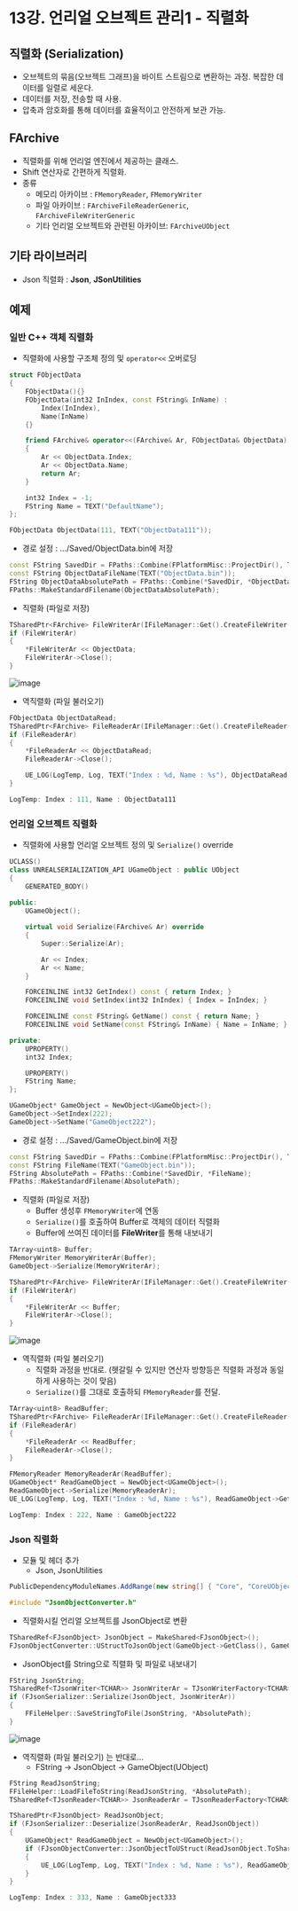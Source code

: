 # 13강. 언리얼 오브젝트 관리1 - 직렬화
## 직렬화 (Serialization)
- 오브젝트의 묶음(오브젝트 그래프)을 바이트 스트림으로 변환하는 과정. 복잡한 데이터를 일렬로 세운다.
- 데이터를 저장, 전송할 때 사용.
- 압축과 암호화를 통해 데이터를 효율적이고 안전하게 보관 가능.
## FArchive
- 직렬화를 위해 언리얼 엔진에서 제공하는 클래스.
- Shift 연산자로 간편하게 직렬화.
- 종류
  - 메모리 아카이브 : `FMemoryReader`, `FMemoryWriter`
  - 파일 아카이브 : `FArchiveFileReaderGeneric`, `FArchiveFileWriterGeneric`
  - 기타 언리얼 오브젝트와 관련된 아카이브: `FArchiveUObject`
## 기타 라이브러리
- Json 직렬화 : **Json**, **JSonUtilities**
## 예제
### 일반 C++ 객체 직렬화
- 직렬화에 사용할 구조체 정의 및 `operator<<` 오버로딩
```c++
struct FObjectData
{
	FObjectData(){}
	FObjectData(int32 InIndex, const FString& InName) :
		Index(InIndex),
		Name(InName)
	{}

	friend FArchive& operator<<(FArchive& Ar, FObjectData& ObjectData)
	{
		Ar << ObjectData.Index;
		Ar << ObjectData.Name;
		return Ar;
	}

	int32 Index = -1;
	FString Name = TEXT("DefaultName");
};
```
```c++
FObjectData ObjectData(111, TEXT("ObjectData111"));
```
- 경로 설정 : .../Saved/ObjectData.bin에 저장
```c++
const FString SavedDir = FPaths::Combine(FPlatformMisc::ProjectDir(), TEXT("Saved"));
const FString ObjectDataFileName(TEXT("ObjectData.bin"));
FString ObjectDataAbsolutePath = FPaths::Combine(*SavedDir, *ObjectDataFileName);
FPaths::MakeStandardFilename(ObjectDataAbsolutePath);
```
- 직렬화 (파일로 저장)
```c++
TSharedPtr<FArchive> FileWriterAr(IFileManager::Get().CreateFileWriter(*ObjectDataAbsolutePath));
if (FileWriterAr)
{
	*FileWriterAr << ObjectData;
	FileWriterAr->Close();
}
```
![image](https://github.com/Wseop/unreal-programming/assets/18005580/e7688cf0-f8ff-431a-8f0a-6785df650045)
- 역직렬화 (파일 불러오기)
```c++
FObjectData ObjectDataRead;
TSharedPtr<FArchive> FileReaderAr(IFileManager::Get().CreateFileReader(*ObjectDataAbsolutePath));
if (FileReaderAr)
{
	*FileReaderAr << ObjectDataRead;
	FileReaderAr->Close();

	UE_LOG(LogTemp, Log, TEXT("Index : %d, Name : %s"), ObjectDataRead.Index, *ObjectDataRead.Name);
}
```
```c++
LogTemp: Index : 111, Name : ObjectData111
```
### 언리얼 오브젝트 직렬화
- 직렬화에 사용할 언리얼 오브젝트 정의 및 `Serialize()` override
```c++
UCLASS()
class UNREALSERIALIZATION_API UGameObject : public UObject
{
	GENERATED_BODY()
	
public:
	UGameObject();

	virtual void Serialize(FArchive& Ar) override
	{
		Super::Serialize(Ar);

		Ar << Index;
		Ar << Name;
	}

	FORCEINLINE int32 GetIndex() const { return Index; }
	FORCEINLINE void SetIndex(int32 InIndex) { Index = InIndex; }

	FORCEINLINE const FString& GetName() const { return Name; }
	FORCEINLINE void SetName(const FString& InName) { Name = InName; }

private:
	UPROPERTY()
	int32 Index;

	UPROPERTY()
	FString Name;
};
```
```c++
UGameObject* GameObject = NewObject<UGameObject>();
GameObject->SetIndex(222);
GameObject->SetName("GameObject222");
```
- 경로 설정 : .../Saved/GameObject.bin에 저장
```c++
const FString SavedDir = FPaths::Combine(FPlatformMisc::ProjectDir(), TEXT("Saved"));
const FString FileName(TEXT("GameObject.bin"));
FString AbsolutePath = FPaths::Combine(*SavedDir, *FileName);
FPaths::MakeStandardFilename(AbsolutePath);
```
- 직렬화 (파일로 저장)
  - Buffer 생성후 `FMemoryWriter`에 연동
  - `Serialize()`를 호출하여 Buffer로 객체의 데이터 직렬화
  - Buffer에 쓰여진 데이터를 **FileWriter**를 통해 내보내기
```c++
TArray<uint8> Buffer;
FMemoryWriter MemoryWriterAr(Buffer);
GameObject->Serialize(MemoryWriterAr);

TSharedPtr<FArchive> FileWriterAr(IFileManager::Get().CreateFileWriter(*AbsolutePath));
if (FileWriterAr)
{
	*FileWriterAr << Buffer;
	FileWriterAr->Close();
}
```
![image](https://github.com/Wseop/unreal-programming/assets/18005580/219d4cc0-f5b3-4a4b-ad02-a2ad724dd48e)

- 역직렬화 (파일 불러오기)
  - 직렬화 과정을 반대로. (헷갈릴 수 있지만 연산자 방향등은 직렬화 과정과 동일하게 사용하는 것이 맞음)
  - `Serialize()`를 그대로 호출하되 `FMemoryReader`를 전달.
```c++
TArray<uint8> ReadBuffer;
TSharedPtr<FArchive> FileReaderAr(IFileManager::Get().CreateFileReader(*AbsolutePath));
if (FileReaderAr)
{
	*FileReaderAr << ReadBuffer;
	FileReaderAr->Close();
}

FMemoryReader MemoryReaderAr(ReadBuffer);
UGameObject* ReadGameObject = NewObject<UGameObject>();
ReadGameObject->Serialize(MemoryReaderAr);
UE_LOG(LogTemp, Log, TEXT("Index : %d, Name : %s"), ReadGameObject->GetIndex(), *ReadGameObject->GetName());
```
```c++
LogTemp: Index : 222, Name : GameObject222
```
### Json 직렬화
- 모듈 및 헤더 추가
  - Json, JsonUtilities
```c#
PublicDependencyModuleNames.AddRange(new string[] { "Core", "CoreUObject", "Engine", "InputCore", "Json", "JsonUtilities" });
```
```c++
#include "JsonObjectConverter.h"
```
- 직렬화시킬 언리얼 오브젝트를 JsonObject로 변환
```c++
TSharedRef<FJsonObject> JsonObject = MakeShared<FJsonObject>();
FJsonObjectConverter::UStructToJsonObject(GameObject->GetClass(), GameObject, JsonObject);
```
- JsonObject를 String으로 직렬화 및 파일로 내보내기
```c++
FString JsonString;
TSharedRef<TJsonWriter<TCHAR>> JsonWriterAr = TJsonWriterFactory<TCHAR>::Create(&JsonString);
if (FJsonSerializer::Serialize(JsonObject, JsonWriterAr))
{
	FFileHelper::SaveStringToFile(JsonString, *AbsolutePath);
}
```
![image](https://github.com/Wseop/unreal-programming/assets/18005580/77823607-7b83-4da4-9f7c-53abe7d05539)

- 역직렬화 (파일 불러오기) 는 반대로...
  - FString -> JsonObject -> GameObject(UObject)
```c++
FString ReadJsonString;
FFileHelper::LoadFileToString(ReadJsonString, *AbsolutePath);
TSharedRef<TJsonReader<TCHAR>> JsonReaderAr = TJsonReaderFactory<TCHAR>::Create(ReadJsonString);

TSharedPtr<FJsonObject> ReadJsonObject;
if (FJsonSerializer::Deserialize(JsonReaderAr, ReadJsonObject))
{
	UGameObject* ReadGameObject = NewObject<UGameObject>();
	if (FJsonObjectConverter::JsonObjectToUStruct(ReadJsonObject.ToSharedRef(), ReadGameObject->GetClass(), ReadGameObject))
	{
		UE_LOG(LogTemp, Log, TEXT("Index : %d, Name : %s"), ReadGameObject->GetIndex(), *ReadGameObject->GetName());
	}
}
```
```c++
LogTemp: Index : 333, Name : GameObject333
```
